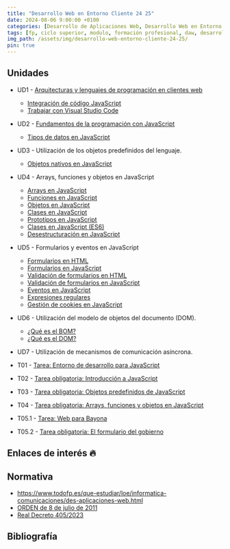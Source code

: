 ```yaml
---
title: "Desarrollo Web en Entorno Cliente 24 25"
date: 2024-08-06 9:00:00 +0100
categories: [Desarrollo de Aplicaciones Web, Desarrollo Web en Entorno Cliente]
tags: [fp, ciclo superior, modulo, formación profesional, daw, desarrollo de aplicaciones web, desarrollo web en entorno cliente, dwec]
img_path: /assets/img/desarrollo-web-entorno-cliente-24-25/
pin: true
---
```


## Unidades

- UD1 - [Arquitecturas y lenguajes de programación en clientes web](/posts/arquitecturas-lenguajes-programacion-cliente-web/)
  - [Integración de código JavaScript](/posts/integracion-codigo-javascript)
  - [Trabajar con Visual Studio Code](/posts/trabajar-visual-studio-code)
- UD2 - [Fundamentos de la programación con JavaScript](/posts/fundamentos-programacion-javascript)
  - [Tipos de datos en JavaScript](/posts/tipos-datos-javascript)
- UD3 - Utilización de los objetos predefinidos del lenguaje.
  - [Objetos nativos en JavaScript](/posts/objetos-nativos-javascript)
- UD4 - Arrays, funciones y objetos en JavaScript
  - [Arrays en JavaScript](/posts/arrays-javascript)
  - [Funciones en JavaScript](/posts/funciones-javascript/)
  - [Objetos en JavaScript](/posts/objetos-javascript/)
  - [Clases en JavaScript](/posts/clases-javascript/)
  - [Prototipos en JavaScript](/posts/prototipos-javascript/)
  - [Clases en JavaScript (ES6)](/posts/clases-javascript-es6/)
  - [Desestructuración en JavaScript](/posts/desestructuracion-javascript/)
- UD5 - Formularios y eventos en JavaScript
  - [Formularios en HTML](/posts/formularios-html/)
  - [Formularios en JavaScript](/posts/formularios-javascript)
  - [Validación de formularios en HTML](/posts/validacion-formularios-html)
  - [Validación de formularios en JavaScript](/posts/validacion-formularios-javascript)
  - [Eventos en JavaScript](/posts/eventos-javascript)
  - [Expresiones regulares](/posts/expresiones-regulares)
  - [Gestión de cookies en JavaScript](/posts/cookies)
- UD6 - Utilización del modelo de objetos del documento (DOM).
  - [¿Qué es el BOM?](/posts/bom-javascript)
  - [¿Qué es el DOM?](/posts/dom-javascript)
- UD7 - Utilización de mecanismos de comunicación asíncrona.

- T01 - [Tarea: Entorno de desarrollo para JavaScript](/posts/tarea-entorno-desarrollo-javascript/)
- T02 - [Tarea obligatoria: Introducción a JavaScript](/posts/tarea-introduccion-javascript/)
- T03 - [Tarea obligatoria: Objetos predefinidos de JavaScript](/posts/tarea-objetos-predefinidos-javascript/)
- T04 - [Tarea obligatoria: Arrays, funciones y objetos en JavaScript](/posts/tarea-arrays-funciones-objetos-javascript/)
- T05.1 - [Tarea: Web para Bayona](/posts/tarea-web-bayona)
- T05.2 - [Tarea obligatoria: El formulario del gobierno](/posts/tarea-formulario-gobierno)

## Enlaces de interés 🔥



## Normativa

- <https://www.todofp.es/que-estudiar/loe/informatica-comunicaciones/des-aplicaciones-web.html>
- [ORDEN de 8 de julio de 2011](https://www.boa.aragon.es/cgi-bin/EBOA/BRSCGI?CMD=VEROBJ&MLKOB=612154820202#:~:text=miento%20de%20instalaciones%20de%20infraestructuras%20comunes%20de%20telecomunicaciones,%20a)
- [Real Decreto 405/2023](https://www.boe.es/diario_boe/txt.php?id=BOE-A-2023-13221#:~:text=Este%20real%20decreto%20se%20dicta%20al%20amparo%20de%20las%20competencias)

## Bibliografía

